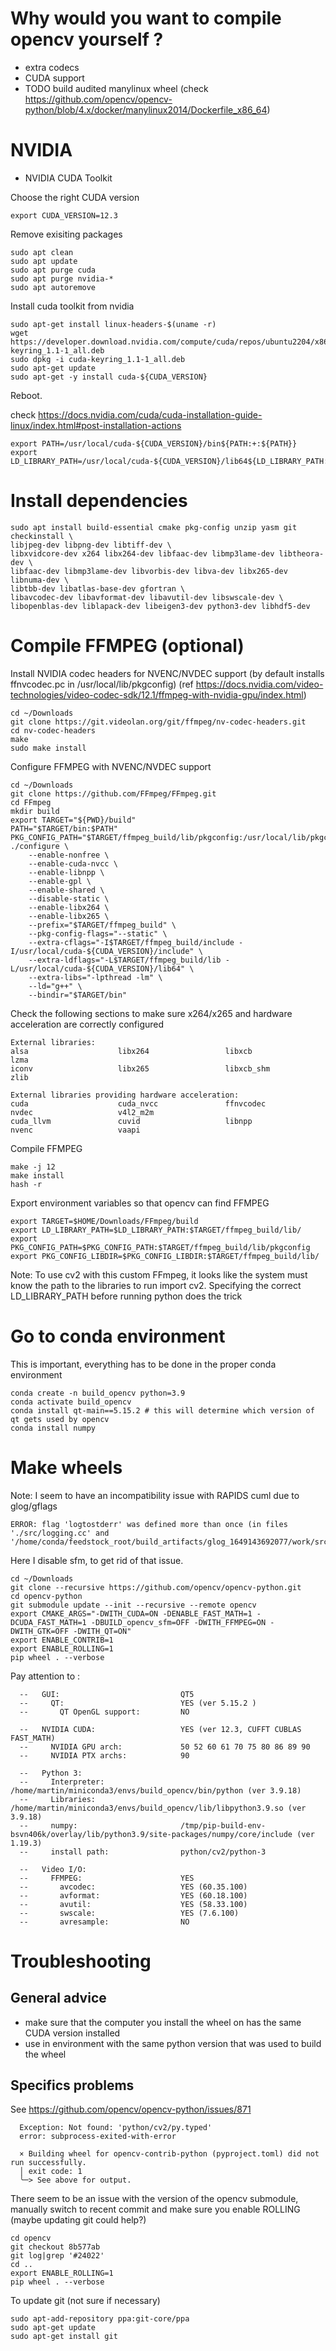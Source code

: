 # Why would you want to compile opencv yourself ?

- extra codecs
- CUDA support
- TODO build audited manylinux wheel (check https://github.com/opencv/opencv-python/blob/4.x/docker/manylinux2014/Dockerfile_x86_64)
  
# NVIDIA

* NVIDIA CUDA Toolkit

Choose the right CUDA version 
```
export CUDA_VERSION=12.3
```

Remove exisiting packages

```
sudo apt clean
sudo apt update
sudo apt purge cuda
sudo apt purge nvidia-*
sudo apt autoremove
```

Install cuda toolkit from nvidia

```
sudo apt-get install linux-headers-$(uname -r)
wget https://developer.download.nvidia.com/compute/cuda/repos/ubuntu2204/x86_64/cuda-keyring_1.1-1_all.deb
sudo dpkg -i cuda-keyring_1.1-1_all.deb
sudo apt-get update
sudo apt-get -y install cuda-${CUDA_VERSION}
```

Reboot.

check https://docs.nvidia.com/cuda/cuda-installation-guide-linux/index.html#post-installation-actions

```
export PATH=/usr/local/cuda-${CUDA_VERSION}/bin${PATH:+:${PATH}}
export LD_LIBRARY_PATH=/usr/local/cuda-${CUDA_VERSION}/lib64${LD_LIBRARY_PATH:+:${LD_LIBRARY_PATH}}
 ```

# Install dependencies

```
sudo apt install build-essential cmake pkg-config unzip yasm git checkinstall \
libjpeg-dev libpng-dev libtiff-dev \
libxvidcore-dev x264 libx264-dev libfaac-dev libmp3lame-dev libtheora-dev \
libfaac-dev libmp3lame-dev libvorbis-dev libva-dev libx265-dev libnuma-dev \
libtbb-dev libatlas-base-dev gfortran \
libavcodec-dev libavformat-dev libavutil-dev libswscale-dev \
libopenblas-dev liblapack-dev libeigen3-dev python3-dev libhdf5-dev
```

# Compile FFMPEG (optional)

Install NVIDIA codec headers for NVENC/NVDEC support (by default installs ffnvcodec.pc in /usr/local/lib/pkgconfig)
(ref https://docs.nvidia.com/video-technologies/video-codec-sdk/12.1/ffmpeg-with-nvidia-gpu/index.html)

```
cd ~/Downloads
git clone https://git.videolan.org/git/ffmpeg/nv-codec-headers.git
cd nv-codec-headers
make
sudo make install
```

Configure FFMPEG with NVENC/NVDEC support

```
cd ~/Downloads
git clone https://github.com/FFmpeg/FFmpeg.git
cd FFmpeg
mkdir build
export TARGET="${PWD}/build"
PATH="$TARGET/bin:$PATH" PKG_CONFIG_PATH="$TARGET/ffmpeg_build/lib/pkgconfig:/usr/local/lib/pkgconfig"  ./configure \
    --enable-nonfree \
    --enable-cuda-nvcc \
    --enable-libnpp \
    --enable-gpl \
    --enable-shared \
    --disable-static \
    --enable-libx264 \
    --enable-libx265 \
    --prefix="$TARGET/ffmpeg_build" \
    --pkg-config-flags="--static" \
    --extra-cflags="-I$TARGET/ffmpeg_build/include -I/usr/local/cuda-${CUDA_VERSION}/include" \
    --extra-ldflags="-L$TARGET/ffmpeg_build/lib -L/usr/local/cuda-${CUDA_VERSION}/lib64" \
    --extra-libs="-lpthread -lm" \
    --ld="g++" \
    --bindir="$TARGET/bin" 
```

Check the following sections to make sure x264/x265 and hardware acceleration are correctly configured

```
External libraries:
alsa                    libx264                 libxcb                  lzma
iconv                   libx265                 libxcb_shm              zlib

External libraries providing hardware acceleration:
cuda                    cuda_nvcc               ffnvcodec               nvdec                   v4l2_m2m
cuda_llvm               cuvid                   libnpp                  nvenc                   vaapi
```

Compile FFMPEG

```
make -j 12
make install 
hash -r
```

Export environment variables so that opencv can find FFMPEG
```
export TARGET=$HOME/Downloads/FFmpeg/build
export LD_LIBRARY_PATH=$LD_LIBRARY_PATH:$TARGET/ffmpeg_build/lib/
export PKG_CONFIG_PATH=$PKG_CONFIG_PATH:$TARGET/ffmpeg_build/lib/pkgconfig
export PKG_CONFIG_LIBDIR=$PKG_CONFIG_LIBDIR:$TARGET/ffmpeg_build/lib/
```

Note: To use cv2 with this custom FFmpeg, it looks like the system must know the path to the libraries to run import cv2.
Specifying the correct LD_LIBRARY_PATH before running python does the trick

# Go to conda environment

This is important, everything has to be done in the proper conda environment 

```
conda create -n build_opencv python=3.9
conda activate build_opencv
conda install qt-main==5.15.2 # this will determine which version of qt gets used by opencv
conda install numpy
```


# Make wheels

Note: I seem to have an incompatibility issue with RAPIDS cuml due to glog/gflags
```
ERROR: flag 'logtostderr' was defined more than once (in files './src/logging.cc' and '/home/conda/feedstock_root/build_artifacts/glog_1649143692077/work/src/logging.cc').
```
Here I disable sfm, to get rid of that issue.

```
cd ~/Downloads
git clone --recursive https://github.com/opencv/opencv-python.git
cd opencv-python
git submodule update --init --recursive --remote opencv
export CMAKE_ARGS="-DWITH_CUDA=ON -DENABLE_FAST_MATH=1 -DCUDA_FAST_MATH=1 -DBUILD_opencv_sfm=OFF -DWITH_FFMPEG=ON -DWITH_GTK=OFF -DWITH_QT=ON"
export ENABLE_CONTRIB=1
export ENABLE_ROLLING=1
pip wheel . --verbose
```

Pay attention to :

```
  --   GUI:                           QT5
  --     QT:                          YES (ver 5.15.2 )
  --       QT OpenGL support:         NO

  --   NVIDIA CUDA:                   YES (ver 12.3, CUFFT CUBLAS FAST_MATH)
  --     NVIDIA GPU arch:             50 52 60 61 70 75 80 86 89 90
  --     NVIDIA PTX archs:            90

  --   Python 3:
  --     Interpreter:                 /home/martin/miniconda3/envs/build_opencv/bin/python (ver 3.9.18)
  --     Libraries:                   /home/martin/miniconda3/envs/build_opencv/lib/libpython3.9.so (ver 3.9.18)
  --     numpy:                       /tmp/pip-build-env-bsvn406k/overlay/lib/python3.9/site-packages/numpy/core/include (ver 1.19.3)
  --     install path:                python/cv2/python-3

  --   Video I/O:
  --     FFMPEG:                      YES
  --       avcodec:                   YES (60.35.100)
  --       avformat:                  YES (60.18.100)
  --       avutil:                    YES (58.33.100)
  --       swscale:                   YES (7.6.100)
  --       avresample:                NO
```

# Troubleshooting

## General advice 

- make sure that the computer you install the wheel on has the same CUDA version installed
- use in environment with the same python version that was used to build the wheel

## Specifics problems

See https://github.com/opencv/opencv-python/issues/871

```
  Exception: Not found: 'python/cv2/py.typed'
  error: subprocess-exited-with-error
  
  × Building wheel for opencv-contrib-python (pyproject.toml) did not run successfully.
  │ exit code: 1
  ╰─> See above for output.
```

There seem to be an issue with the version of the opencv submodule, manually switch to recent commit and make sure you enable ROLLING
(maybe updating git could help?)

```
cd opencv
git checkout 8b577ab
git log|grep '#24022'
cd ..
export ENABLE_ROLLING=1
pip wheel . --verbose
```

To update git (not sure if necessary)

```
sudo apt-add-repository ppa:git-core/ppa
sudo apt-get update
sudo apt-get install git
```

